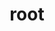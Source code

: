---
title: "root"
layout: cache
categories: [package, develop]
meta: {"compilers": ["gcc@11.4.0"], "num_specs": 49, "num_specs_by_stack": {"hep": 49, "root": 49}, "oss": ["ubuntu22.04"], "platforms": ["linux"], "stacks": ["hep", "root"], "targets": ["x86_64_v3"], "versions": ["6.34.06"]}
spec_details: [{"compiler": "gcc@11.4.0", "hash": "27noxrhu5xl622orsp5fma7te7wjduy7", "os": "ubuntu22.04", "platform": "linux", "size": "-", "stacks": ["hep", "root"], "target": "x86_64_v3", "variants": ["~aqua", "+arrow", "build_system=cmake", "build_type=Release", "~cuda", "~cudnn", "cxxstd=20", "~daos", "+davix", "+dcache", "+emacs", "+examples", "+fftw", "+fits", "+fortran", "+gdml", "generator=make", "+geom", "~geombuilder", "+gminimal", "+graphviz", "+gsl", "+http", "~ipo", "+math", "+minuit", "+mlp", "+mysql", "+opengl", "patches:=22af347", "+postgres", "+pythia8", "+python", "+r", "+roofit", "+root7", "+rpath", "~shadow", "+spectrum", "+sqlite", "+ssl", "+tbb", "+threads", "+tmva", "+tmva-cpu", "+tmva-cudnn", "~tmva-gpu", "~tmva-pymva", "~tmva-sofie", "+tpython", "+unuran", "+vc", "+vdt", "+veccore", "+webgui", "+x", "+xml", "+xrootd"], "versions": ["6.34.06"]}, {"compiler": "gcc@11.4.0", "hash": "3cznmy7rnzup3feyum4vtykzyrpzkcpm", "os": "ubuntu22.04", "platform": "linux", "size": "-", "stacks": ["hep", "root"], "target": "x86_64_v3", "variants": ["~aqua", "+arrow", "build_system=cmake", "build_type=Release", "+cuda", "+cudnn", "cxxstd=20", "~daos", "+davix", "+dcache", "+emacs", "+examples", "+fftw", "+fits", "+fortran", "+gdml", "generator=make", "+geom", "~geombuilder", "+gminimal", "+graphviz", "+gsl", "+http", "~ipo", "+math", "+minuit", "+mlp", "+mysql", "+opengl", "patches:=22af347", "+postgres", "+pythia8", "+python", "+r", "+roofit", "+root7", "+rpath", "~shadow", "+spectrum", "+sqlite", "+ssl", "+tbb", "+threads", "+tmva", "+tmva-cpu", "+tmva-cudnn", "+tmva-gpu", "~tmva-pymva", "~tmva-sofie", "+tpython", "+unuran", "+vc", "+vdt", "+veccore", "+webgui", "+x", "+xml", "+xrootd"], "versions": ["6.34.06"]}, {"compiler": "gcc@11.4.0", "hash": "4akq6v5jdu4x4zyiqg2ymbmbwyro3cvu", "os": "ubuntu22.04", "platform": "linux", "size": "-", "stacks": ["hep", "root"], "target": "x86_64_v3", "variants": ["~aqua", "+arrow", "build_system=cmake", "build_type=Release", "+cuda", "+cudnn", "cxxstd=20", "~daos", "+davix", "+dcache", "+emacs", "+examples", "+fftw", "+fits", "+fortran", "+gdml", "generator=make", "+geom", "~geombuilder", "+gminimal", "+graphviz", "+gsl", "+http", "~ipo", "+math", "+minuit", "+mlp", "+mysql", "+opengl", "patches:=22af347", "+postgres", "+pythia8", "+python", "+r", "+roofit", "+root7", "+rpath", "~shadow", "+spectrum", "+sqlite", "+ssl", "+tbb", "+threads", "+tmva", "+tmva-cpu", "+tmva-cudnn", "+tmva-gpu", "~tmva-pymva", "~tmva-sofie", "+tpython", "+unuran", "+vc", "+vdt", "+veccore", "+webgui", "+x", "+xml", "+xrootd"], "versions": ["6.34.06"]}, {"compiler": "gcc@11.4.0", "hash": "4bsyzbshxh7lsegctlitsgfo45dqsx4p", "os": "ubuntu22.04", "platform": "linux", "size": "-", "stacks": ["hep", "root"], "target": "x86_64_v3", "variants": ["~aqua", "+arrow", "build_system=cmake", "build_type=Release", "+cuda", "+cudnn", "cxxstd=20", "~daos", "+davix", "+dcache", "+emacs", "+examples", "+fftw", "+fits", "+fortran", "+gdml", "generator=make", "+geom", "~geombuilder", "+gminimal", "+graphviz", "+gsl", "+http", "~ipo", "+math", "+minuit", "+mlp", "+mysql", "+opengl", "patches:=22af347", "+postgres", "+pythia8", "+python", "+r", "+roofit", "+root7", "+rpath", "~shadow", "+spectrum", "+sqlite", "+ssl", "+tbb", "+threads", "+tmva", "+tmva-cpu", "+tmva-cudnn", "+tmva-gpu", "~tmva-pymva", "~tmva-sofie", "+tpython", "+unuran", "+vc", "+vdt", "+veccore", "+webgui", "+x", "+xml", "+xrootd"], "versions": ["6.34.06"]}, {"compiler": "gcc@11.4.0", "hash": "4kyboldp2tz4st2hccwd6vdwjbalumzc", "os": "ubuntu22.04", "platform": "linux", "size": "-", "stacks": ["hep", "root"], "target": "x86_64_v3", "variants": ["~aqua", "+arrow", "build_system=cmake", "build_type=Release", "~cuda", "~cudnn", "cxxstd=20", "~daos", "+davix", "+dcache", "+emacs", "+examples", "+fftw", "+fits", "+fortran", "+gdml", "generator=make", "+geom", "~geombuilder", "+gminimal", "+graphviz", "+gsl", "+http", "~ipo", "+math", "+minuit", "+mlp", "+mysql", "+opengl", "patches:=22af347", "+postgres", "+pythia8", "+python", "+r", "+roofit", "+root7", "+rpath", "~shadow", "+spectrum", "+sqlite", "+ssl", "+tbb", "+threads", "+tmva", "+tmva-cpu", "+tmva-cudnn", "~tmva-gpu", "~tmva-pymva", "~tmva-sofie", "+tpython", "+unuran", "+vc", "+vdt", "+veccore", "+webgui", "+x", "+xml", "+xrootd"], "versions": ["6.34.06"]}, {"compiler": "gcc@11.4.0", "hash": "4qyazokp3t2dzrrdkn7wgwjwzrhf3dur", "os": "ubuntu22.04", "platform": "linux", "size": "-", "stacks": ["hep", "root"], "target": "x86_64_v3", "variants": ["~aqua", "+arrow", "build_system=cmake", "build_type=Release", "~cuda", "~cudnn", "cxxstd=20", "~daos", "+davix", "+dcache", "+emacs", "+examples", "+fftw", "+fits", "+fortran", "+gdml", "generator=make", "+geom", "~geombuilder", "+gminimal", "+graphviz", "+gsl", "+http", "~ipo", "+math", "+minuit", "+mlp", "+mysql", "+opengl", "patches:=22af347", "+postgres", "+pythia8", "+python", "+r", "+roofit", "+root7", "+rpath", "~shadow", "+spectrum", "+sqlite", "+ssl", "+tbb", "+threads", "+tmva", "+tmva-cpu", "+tmva-cudnn", "~tmva-gpu", "~tmva-pymva", "~tmva-sofie", "+tpython", "+unuran", "+vc", "+vdt", "+veccore", "+webgui", "+x", "+xml", "+xrootd"], "versions": ["6.34.06"]}, {"compiler": "gcc@11.4.0", "hash": "4wcftuzc7us3cwhlzxr4zt5i7wi6pq2t", "os": "ubuntu22.04", "platform": "linux", "size": "-", "stacks": ["hep", "root"], "target": "x86_64_v3", "variants": ["~aqua", "+arrow", "build_system=cmake", "build_type=Release", "+cuda", "+cudnn", "cxxstd=20", "~daos", "+davix", "+dcache", "+emacs", "+examples", "+fftw", "+fits", "+fortran", "+gdml", "generator=make", "+geom", "~geombuilder", "+gminimal", "+graphviz", "+gsl", "+http", "~ipo", "+math", "+minuit", "+mlp", "+mysql", "+opengl", "patches:=22af347", "+postgres", "+pythia8", "+python", "+r", "+roofit", "+root7", "+rpath", "~shadow", "+spectrum", "+sqlite", "+ssl", "+tbb", "+threads", "+tmva", "+tmva-cpu", "+tmva-cudnn", "+tmva-gpu", "~tmva-pymva", "~tmva-sofie", "+tpython", "+unuran", "+vc", "+vdt", "+veccore", "+webgui", "+x", "+xml", "+xrootd"], "versions": ["6.34.06"]}, {"compiler": "gcc@11.4.0", "hash": "4wsbasageopyytsd7qikt3s3kralv3qo", "os": "ubuntu22.04", "platform": "linux", "size": "-", "stacks": ["hep", "root"], "target": "x86_64_v3", "variants": ["~aqua", "+arrow", "build_system=cmake", "build_type=Release", "+cuda", "+cudnn", "cxxstd=20", "~daos", "+davix", "+dcache", "+emacs", "+examples", "+fftw", "+fits", "+fortran", "+gdml", "generator=make", "+geom", "~geombuilder", "+gminimal", "+graphviz", "+gsl", "+http", "~ipo", "+math", "+minuit", "+mlp", "+mysql", "+opengl", "patches:=22af347", "+postgres", "+pythia8", "+python", "+r", "+roofit", "+root7", "+rpath", "~shadow", "+spectrum", "+sqlite", "+ssl", "+tbb", "+threads", "+tmva", "+tmva-cpu", "+tmva-cudnn", "+tmva-gpu", "~tmva-pymva", "~tmva-sofie", "+tpython", "+unuran", "+vc", "+vdt", "+veccore", "+webgui", "+x", "+xml", "+xrootd"], "versions": ["6.34.06"]}, {"compiler": "gcc@11.4.0", "hash": "5pblixoh3nn4qpsvlrtg4v2a6vj4agkp", "os": "ubuntu22.04", "platform": "linux", "size": "-", "stacks": ["hep", "root"], "target": "x86_64_v3", "variants": ["~aqua", "+arrow", "build_system=cmake", "build_type=Release", "+cuda", "+cudnn", "cxxstd=20", "~daos", "+davix", "+dcache", "+emacs", "+examples", "+fftw", "+fits", "+fortran", "+gdml", "generator=make", "+geom", "~geombuilder", "+gminimal", "+graphviz", "+gsl", "+http", "~ipo", "+math", "+minuit", "+mlp", "+mysql", "+opengl", "patches:=22af347", "+postgres", "+pythia8", "+python", "+r", "+roofit", "+root7", "+rpath", "~shadow", "+spectrum", "+sqlite", "+ssl", "+tbb", "+threads", "+tmva", "+tmva-cpu", "+tmva-cudnn", "+tmva-gpu", "~tmva-pymva", "~tmva-sofie", "+tpython", "+unuran", "+vc", "+vdt", "+veccore", "+webgui", "+x", "+xml", "+xrootd"], "versions": ["6.34.06"]}, {"compiler": "gcc@11.4.0", "hash": "6mwaypwjrywqbknc4oe3yk4uhvxwk5wb", "os": "ubuntu22.04", "platform": "linux", "size": "-", "stacks": ["hep", "root"], "target": "x86_64_v3", "variants": ["~aqua", "+arrow", "build_system=cmake", "build_type=Release", "~cuda", "~cudnn", "cxxstd=20", "~daos", "+davix", "+dcache", "+emacs", "+examples", "+fftw", "+fits", "+fortran", "+gdml", "generator=make", "+geom", "~geombuilder", "+gminimal", "+graphviz", "+gsl", "+http", "~ipo", "+math", "+minuit", "+mlp", "+mysql", "+opengl", "patches:=22af347", "+postgres", "+pythia8", "+python", "+r", "+roofit", "+root7", "+rpath", "~shadow", "+spectrum", "+sqlite", "+ssl", "+tbb", "+threads", "+tmva", "+tmva-cpu", "+tmva-cudnn", "~tmva-gpu", "~tmva-pymva", "~tmva-sofie", "+tpython", "+unuran", "+vc", "+vdt", "+veccore", "+webgui", "+x", "+xml", "+xrootd"], "versions": ["6.34.06"]}, {"compiler": "gcc@11.4.0", "hash": "7cgz2wvkmhuqgsarugyuhurz57cim24y", "os": "ubuntu22.04", "platform": "linux", "size": "-", "stacks": ["hep", "root"], "target": "x86_64_v3", "variants": ["~aqua", "+arrow", "build_system=cmake", "build_type=Release", "~cuda", "~cudnn", "cxxstd=20", "~daos", "+davix", "+dcache", "+emacs", "+examples", "+fftw", "+fits", "+fortran", "+gdml", "generator=make", "+geom", "~geombuilder", "+gminimal", "+graphviz", "+gsl", "+http", "~ipo", "+math", "+minuit", "+mlp", "+mysql", "+opengl", "patches:=22af347", "+postgres", "+pythia8", "+python", "+r", "+roofit", "+root7", "+rpath", "~shadow", "+spectrum", "+sqlite", "+ssl", "+tbb", "+threads", "+tmva", "+tmva-cpu", "+tmva-cudnn", "~tmva-gpu", "~tmva-pymva", "~tmva-sofie", "+tpython", "+unuran", "+vc", "+vdt", "+veccore", "+webgui", "+x", "+xml", "+xrootd"], "versions": ["6.34.06"]}, {"compiler": "gcc@11.4.0", "hash": "7eodzidbfwmr4hn2ut6hccuvjvskvjcr", "os": "ubuntu22.04", "platform": "linux", "size": "-", "stacks": ["hep", "root"], "target": "x86_64_v3", "variants": ["~aqua", "+arrow", "build_system=cmake", "build_type=Release", "+cuda", "+cudnn", "cxxstd=20", "~daos", "+davix", "+dcache", "+emacs", "+examples", "+fftw", "+fits", "+fortran", "+gdml", "generator=make", "+geom", "~geombuilder", "+gminimal", "+graphviz", "+gsl", "+http", "~ipo", "+math", "+minuit", "+mlp", "+mysql", "+opengl", "patches:=22af347", "+postgres", "+pythia8", "+python", "+r", "+roofit", "+root7", "+rpath", "~shadow", "+spectrum", "+sqlite", "+ssl", "+tbb", "+threads", "+tmva", "+tmva-cpu", "+tmva-cudnn", "+tmva-gpu", "~tmva-pymva", "~tmva-sofie", "+tpython", "+unuran", "+vc", "+vdt", "+veccore", "+webgui", "+x", "+xml", "+xrootd"], "versions": ["6.34.06"]}, {"compiler": "gcc@11.4.0", "hash": "7jxhncg3kl4klqify2hg3n2cretk3luo", "os": "ubuntu22.04", "platform": "linux", "size": "-", "stacks": ["hep", "root"], "target": "x86_64_v3", "variants": ["~aqua", "+arrow", "build_system=cmake", "build_type=Release", "+cuda", "+cudnn", "cxxstd=20", "~daos", "+davix", "+dcache", "+emacs", "+examples", "+fftw", "+fits", "+fortran", "+gdml", "generator=make", "+geom", "~geombuilder", "+gminimal", "+graphviz", "+gsl", "+http", "~ipo", "+math", "+minuit", "+mlp", "+mysql", "+opengl", "patches:=22af347", "+postgres", "+pythia8", "+python", "+r", "+roofit", "+root7", "+rpath", "~shadow", "+spectrum", "+sqlite", "+ssl", "+tbb", "+threads", "+tmva", "+tmva-cpu", "+tmva-cudnn", "+tmva-gpu", "~tmva-pymva", "~tmva-sofie", "+tpython", "+unuran", "+vc", "+vdt", "+veccore", "+webgui", "+x", "+xml", "+xrootd"], "versions": ["6.34.06"]}, {"compiler": "gcc@11.4.0", "hash": "7xlezn3l66civxrvzqod2sbxdsewf5db", "os": "ubuntu22.04", "platform": "linux", "size": "-", "stacks": ["hep", "root"], "target": "x86_64_v3", "variants": ["~aqua", "+arrow", "build_system=cmake", "build_type=Release", "+cuda", "+cudnn", "cxxstd=20", "~daos", "+davix", "+dcache", "+emacs", "+examples", "+fftw", "+fits", "+fortran", "+gdml", "generator=make", "+geom", "~geombuilder", "+gminimal", "+graphviz", "+gsl", "+http", "~ipo", "+math", "+minuit", "+mlp", "+mysql", "+opengl", "patches:=22af347", "+postgres", "+pythia8", "+python", "+r", "+roofit", "+root7", "+rpath", "~shadow", "+spectrum", "+sqlite", "+ssl", "+tbb", "+threads", "+tmva", "+tmva-cpu", "+tmva-cudnn", "+tmva-gpu", "~tmva-pymva", "~tmva-sofie", "+tpython", "+unuran", "+vc", "+vdt", "+veccore", "+webgui", "+x", "+xml", "+xrootd"], "versions": ["6.34.06"]}, {"compiler": "gcc@11.4.0", "hash": "bqhlp7w6yas6zmmr227smxdlsk7k4egw", "os": "ubuntu22.04", "platform": "linux", "size": "-", "stacks": ["hep", "root"], "target": "x86_64_v3", "variants": ["~aqua", "+arrow", "build_system=cmake", "build_type=Release", "~cuda", "~cudnn", "cxxstd=20", "~daos", "+davix", "+dcache", "+emacs", "+examples", "+fftw", "+fits", "+fortran", "+gdml", "generator=make", "+geom", "~geombuilder", "+gminimal", "+graphviz", "+gsl", "+http", "~ipo", "+math", "+minuit", "+mlp", "+mysql", "+opengl", "patches:=22af347", "+postgres", "+pythia8", "+python", "+r", "+roofit", "+root7", "+rpath", "~shadow", "+spectrum", "+sqlite", "+ssl", "+tbb", "+threads", "+tmva", "+tmva-cpu", "+tmva-cudnn", "~tmva-gpu", "~tmva-pymva", "~tmva-sofie", "+tpython", "+unuran", "+vc", "+vdt", "+veccore", "+webgui", "+x", "+xml", "+xrootd"], "versions": ["6.34.06"]}, {"compiler": "gcc@11.4.0", "hash": "brldxw2psahgurr64dmsqor4rwej2ysv", "os": "ubuntu22.04", "platform": "linux", "size": "-", "stacks": ["hep", "root"], "target": "x86_64_v3", "variants": ["~aqua", "+arrow", "build_system=cmake", "build_type=Release", "~cuda", "~cudnn", "cxxstd=20", "~daos", "+davix", "+dcache", "+emacs", "+examples", "+fftw", "+fits", "+fortran", "+gdml", "generator=make", "+geom", "~geombuilder", "+gminimal", "+graphviz", "+gsl", "+http", "~ipo", "+math", "+minuit", "+mlp", "+mysql", "+opengl", "patches:=22af347", "+postgres", "+pythia8", "+python", "+r", "+roofit", "+root7", "+rpath", "~shadow", "+spectrum", "+sqlite", "+ssl", "+tbb", "+threads", "+tmva", "+tmva-cpu", "+tmva-cudnn", "~tmva-gpu", "~tmva-pymva", "~tmva-sofie", "+tpython", "+unuran", "+vc", "+vdt", "+veccore", "+webgui", "+x", "+xml", "+xrootd"], "versions": ["6.34.06"]}, {"compiler": "gcc@11.4.0", "hash": "c7v74d33ygnd4eydjp7udiocdw7uf52t", "os": "ubuntu22.04", "platform": "linux", "size": "-", "stacks": ["hep", "root"], "target": "x86_64_v3", "variants": ["~aqua", "+arrow", "build_system=cmake", "build_type=Release", "~cuda", "~cudnn", "cxxstd=20", "~daos", "+davix", "+dcache", "+emacs", "+examples", "+fftw", "+fits", "+fortran", "+gdml", "generator=make", "+geom", "~geombuilder", "+gminimal", "+graphviz", "+gsl", "+http", "~ipo", "+math", "+minuit", "+mlp", "+mysql", "+opengl", "patches:=22af347", "+postgres", "+pythia8", "+python", "+r", "+roofit", "+root7", "+rpath", "~shadow", "+spectrum", "+sqlite", "+ssl", "+tbb", "+threads", "+tmva", "+tmva-cpu", "+tmva-cudnn", "~tmva-gpu", "~tmva-pymva", "~tmva-sofie", "+tpython", "+unuran", "+vc", "+vdt", "+veccore", "+webgui", "+x", "+xml", "+xrootd"], "versions": ["6.34.06"]}, {"compiler": "gcc@11.4.0", "hash": "cf42jsg3lth2owbnu46wa2zooaqdj3ak", "os": "ubuntu22.04", "platform": "linux", "size": "-", "stacks": ["hep", "root"], "target": "x86_64_v3", "variants": ["~aqua", "+arrow", "build_system=cmake", "build_type=Release", "+cuda", "+cudnn", "cxxstd=20", "~daos", "+davix", "+dcache", "+emacs", "+examples", "+fftw", "+fits", "+fortran", "+gdml", "generator=make", "+geom", "~geombuilder", "+gminimal", "+graphviz", "+gsl", "+http", "~ipo", "+math", "+minuit", "+mlp", "+mysql", "+opengl", "patches:=22af347", "+postgres", "+pythia8", "+python", "+r", "+roofit", "+root7", "+rpath", "~shadow", "+spectrum", "+sqlite", "+ssl", "+tbb", "+threads", "+tmva", "+tmva-cpu", "+tmva-cudnn", "+tmva-gpu", "~tmva-pymva", "~tmva-sofie", "+tpython", "+unuran", "+vc", "+vdt", "+veccore", "+webgui", "+x", "+xml", "+xrootd"], "versions": ["6.34.06"]}, {"compiler": "gcc@11.4.0", "hash": "eiwvvcuezloacgsiaj2ss35o45lzs42q", "os": "ubuntu22.04", "platform": "linux", "size": "-", "stacks": ["hep", "root"], "target": "x86_64_v3", "variants": ["~aqua", "+arrow", "build_system=cmake", "build_type=Release", "~cuda", "~cudnn", "cxxstd=20", "~daos", "+davix", "+dcache", "+emacs", "+examples", "+fftw", "+fits", "+fortran", "+gdml", "generator=make", "+geom", "~geombuilder", "+gminimal", "+graphviz", "+gsl", "+http", "~ipo", "+math", "+minuit", "+mlp", "+mysql", "+opengl", "patches:=22af347", "+postgres", "+pythia8", "+python", "+r", "+roofit", "+root7", "+rpath", "~shadow", "+spectrum", "+sqlite", "+ssl", "+tbb", "+threads", "+tmva", "+tmva-cpu", "+tmva-cudnn", "~tmva-gpu", "~tmva-pymva", "~tmva-sofie", "+tpython", "+unuran", "+vc", "+vdt", "+veccore", "+webgui", "+x", "+xml", "+xrootd"], "versions": ["6.34.06"]}, {"compiler": "gcc@11.4.0", "hash": "esuc4uns42y5p37pgfhv2d4bqkxdvtmq", "os": "ubuntu22.04", "platform": "linux", "size": "-", "stacks": ["hep", "root"], "target": "x86_64_v3", "variants": ["~aqua", "+arrow", "build_system=cmake", "build_type=Release", "+cuda", "+cudnn", "cxxstd=20", "~daos", "+davix", "+dcache", "+emacs", "+examples", "+fftw", "+fits", "+fortran", "+gdml", "generator=make", "+geom", "~geombuilder", "+gminimal", "+graphviz", "+gsl", "+http", "~ipo", "+math", "+minuit", "+mlp", "+mysql", "+opengl", "patches:=22af347", "+postgres", "+pythia8", "+python", "+r", "+roofit", "+root7", "+rpath", "~shadow", "+spectrum", "+sqlite", "+ssl", "+tbb", "+threads", "+tmva", "+tmva-cpu", "+tmva-cudnn", "+tmva-gpu", "~tmva-pymva", "~tmva-sofie", "+tpython", "+unuran", "+vc", "+vdt", "+veccore", "+webgui", "+x", "+xml", "+xrootd"], "versions": ["6.34.06"]}, {"compiler": "gcc@11.4.0", "hash": "hgfsea4knnsarkktgxinqvyktwmxcmxe", "os": "ubuntu22.04", "platform": "linux", "size": "-", "stacks": ["hep", "root"], "target": "x86_64_v3", "variants": ["~aqua", "+arrow", "build_system=cmake", "build_type=Release", "+cuda", "+cudnn", "cxxstd=20", "~daos", "+davix", "+dcache", "+emacs", "+examples", "+fftw", "+fits", "+fortran", "+gdml", "generator=make", "+geom", "~geombuilder", "+gminimal", "+graphviz", "+gsl", "+http", "~ipo", "+math", "+minuit", "+mlp", "+mysql", "+opengl", "patches:=22af347", "+postgres", "+pythia8", "+python", "+r", "+roofit", "+root7", "+rpath", "~shadow", "+spectrum", "+sqlite", "+ssl", "+tbb", "+threads", "+tmva", "+tmva-cpu", "+tmva-cudnn", "+tmva-gpu", "~tmva-pymva", "~tmva-sofie", "+tpython", "+unuran", "+vc", "+vdt", "+veccore", "+webgui", "+x", "+xml", "+xrootd"], "versions": ["6.34.06"]}, {"compiler": "gcc@11.4.0", "hash": "ifs4cqo7vnrfgwufj7xzns6utjhmb65b", "os": "ubuntu22.04", "platform": "linux", "size": "-", "stacks": ["hep", "root"], "target": "x86_64_v3", "variants": ["~aqua", "+arrow", "build_system=cmake", "build_type=Release", "~cuda", "~cudnn", "cxxstd=20", "~daos", "+davix", "+dcache", "+emacs", "+examples", "+fftw", "+fits", "+fortran", "+gdml", "generator=make", "+geom", "~geombuilder", "+gminimal", "+graphviz", "+gsl", "+http", "~ipo", "+math", "+minuit", "+mlp", "+mysql", "+opengl", "patches:=22af347", "+postgres", "+pythia8", "+python", "+r", "+roofit", "+root7", "+rpath", "~shadow", "+spectrum", "+sqlite", "+ssl", "+tbb", "+threads", "+tmva", "+tmva-cpu", "+tmva-cudnn", "~tmva-gpu", "~tmva-pymva", "~tmva-sofie", "+tpython", "+unuran", "+vc", "+vdt", "+veccore", "+webgui", "+x", "+xml", "+xrootd"], "versions": ["6.34.06"]}, {"compiler": "gcc@11.4.0", "hash": "ijaq2m6nmherca57kmqvh6a26ku45olb", "os": "ubuntu22.04", "platform": "linux", "size": "-", "stacks": ["hep", "root"], "target": "x86_64_v3", "variants": ["~aqua", "+arrow", "build_system=cmake", "build_type=Release", "~cuda", "~cudnn", "cxxstd=20", "~daos", "+davix", "+dcache", "+emacs", "+examples", "+fftw", "+fits", "+fortran", "+gdml", "generator=make", "+geom", "~geombuilder", "+gminimal", "+graphviz", "+gsl", "+http", "~ipo", "+math", "+minuit", "+mlp", "+mysql", "+opengl", "patches:=22af347", "+postgres", "+pythia8", "+python", "+r", "+roofit", "+root7", "+rpath", "~shadow", "+spectrum", "+sqlite", "+ssl", "+tbb", "+threads", "+tmva", "+tmva-cpu", "+tmva-cudnn", "~tmva-gpu", "~tmva-pymva", "~tmva-sofie", "+tpython", "+unuran", "+vc", "+vdt", "+veccore", "+webgui", "+x", "+xml", "+xrootd"], "versions": ["6.34.06"]}, {"compiler": "gcc@11.4.0", "hash": "ilzkva4tgvzxl6c6yur2jxcptyixt7sh", "os": "ubuntu22.04", "platform": "linux", "size": "-", "stacks": ["hep", "root"], "target": "x86_64_v3", "variants": ["~aqua", "+arrow", "build_system=cmake", "build_type=Release", "+cuda", "+cudnn", "cxxstd=20", "~daos", "+davix", "+dcache", "+emacs", "+examples", "+fftw", "+fits", "+fortran", "+gdml", "generator=make", "+geom", "~geombuilder", "+gminimal", "+graphviz", "+gsl", "+http", "~ipo", "+math", "+minuit", "+mlp", "+mysql", "+opengl", "patches:=22af347", "+postgres", "+pythia8", "+python", "+r", "+roofit", "+root7", "+rpath", "~shadow", "+spectrum", "+sqlite", "+ssl", "+tbb", "+threads", "+tmva", "+tmva-cpu", "+tmva-cudnn", "+tmva-gpu", "~tmva-pymva", "~tmva-sofie", "+tpython", "+unuran", "+vc", "+vdt", "+veccore", "+webgui", "+x", "+xml", "+xrootd"], "versions": ["6.34.06"]}, {"compiler": "gcc@11.4.0", "hash": "iwrux2zugzssvfzt2lrgospm65zudegp", "os": "ubuntu22.04", "platform": "linux", "size": "-", "stacks": ["hep", "root"], "target": "x86_64_v3", "variants": ["~aqua", "+arrow", "build_system=cmake", "build_type=Release", "+cuda", "+cudnn", "cxxstd=20", "~daos", "+davix", "+dcache", "+emacs", "+examples", "+fftw", "+fits", "+fortran", "+gdml", "generator=make", "+geom", "~geombuilder", "+gminimal", "+graphviz", "+gsl", "+http", "~ipo", "+math", "+minuit", "+mlp", "+mysql", "+opengl", "patches:=22af347", "+postgres", "+pythia8", "+python", "+r", "+roofit", "+root7", "+rpath", "~shadow", "+spectrum", "+sqlite", "+ssl", "+tbb", "+threads", "+tmva", "+tmva-cpu", "+tmva-cudnn", "+tmva-gpu", "~tmva-pymva", "~tmva-sofie", "+tpython", "+unuran", "+vc", "+vdt", "+veccore", "+webgui", "+x", "+xml", "+xrootd"], "versions": ["6.34.06"]}, {"compiler": "gcc@11.4.0", "hash": "jqhhp4mn4vr3qal4g2bi5eoae64zqybk", "os": "ubuntu22.04", "platform": "linux", "size": "-", "stacks": ["hep", "root"], "target": "x86_64_v3", "variants": ["~aqua", "+arrow", "build_system=cmake", "build_type=Release", "+cuda", "+cudnn", "cxxstd=20", "~daos", "+davix", "+dcache", "+emacs", "+examples", "+fftw", "+fits", "+fortran", "+gdml", "generator=make", "+geom", "~geombuilder", "+gminimal", "+graphviz", "+gsl", "+http", "~ipo", "+math", "+minuit", "+mlp", "+mysql", "+opengl", "patches:=22af347", "+postgres", "+pythia8", "+python", "+r", "+roofit", "+root7", "+rpath", "~shadow", "+spectrum", "+sqlite", "+ssl", "+tbb", "+threads", "+tmva", "+tmva-cpu", "+tmva-cudnn", "+tmva-gpu", "~tmva-pymva", "~tmva-sofie", "+tpython", "+unuran", "+vc", "+vdt", "+veccore", "+webgui", "+x", "+xml", "+xrootd"], "versions": ["6.34.06"]}, {"compiler": "gcc@11.4.0", "hash": "k43s5lbgcvt7ayrgj3qspmohn2fyyneh", "os": "ubuntu22.04", "platform": "linux", "size": "-", "stacks": ["hep", "root"], "target": "x86_64_v3", "variants": ["~aqua", "+arrow", "build_system=cmake", "build_type=Release", "+cuda", "+cudnn", "cxxstd=20", "~daos", "+davix", "+dcache", "+emacs", "+examples", "+fftw", "+fits", "+fortran", "+gdml", "generator=make", "+geom", "~geombuilder", "+gminimal", "+graphviz", "+gsl", "+http", "~ipo", "+math", "+minuit", "+mlp", "+mysql", "+opengl", "patches:=22af347", "+postgres", "+pythia8", "+python", "+r", "+roofit", "+root7", "+rpath", "~shadow", "+spectrum", "+sqlite", "+ssl", "+tbb", "+threads", "+tmva", "+tmva-cpu", "+tmva-cudnn", "+tmva-gpu", "~tmva-pymva", "~tmva-sofie", "+tpython", "+unuran", "+vc", "+vdt", "+veccore", "+webgui", "+x", "+xml", "+xrootd"], "versions": ["6.34.06"]}, {"compiler": "gcc@11.4.0", "hash": "k5u3kb46xy7nefyjbkki6k25s6u2opkq", "os": "ubuntu22.04", "platform": "linux", "size": "-", "stacks": ["hep", "root"], "target": "x86_64_v3", "variants": ["~aqua", "+arrow", "build_system=cmake", "build_type=Release", "~cuda", "~cudnn", "cxxstd=20", "~daos", "+davix", "+dcache", "+emacs", "+examples", "+fftw", "+fits", "+fortran", "+gdml", "generator=make", "+geom", "~geombuilder", "+gminimal", "+graphviz", "+gsl", "+http", "~ipo", "+math", "+minuit", "+mlp", "+mysql", "+opengl", "patches:=22af347", "+postgres", "+pythia8", "+python", "+r", "+roofit", "+root7", "+rpath", "~shadow", "+spectrum", "+sqlite", "+ssl", "+tbb", "+threads", "+tmva", "+tmva-cpu", "+tmva-cudnn", "~tmva-gpu", "~tmva-pymva", "~tmva-sofie", "+tpython", "+unuran", "+vc", "+vdt", "+veccore", "+webgui", "+x", "+xml", "+xrootd"], "versions": ["6.34.06"]}, {"compiler": "gcc@11.4.0", "hash": "kytt7w5qmxu4535jmtp7o5bqc7s7n5p6", "os": "ubuntu22.04", "platform": "linux", "size": "-", "stacks": ["hep", "root"], "target": "x86_64_v3", "variants": ["~aqua", "+arrow", "build_system=cmake", "build_type=Release", "+cuda", "+cudnn", "cxxstd=20", "~daos", "+davix", "+dcache", "+emacs", "+examples", "+fftw", "+fits", "+fortran", "+gdml", "generator=make", "+geom", "~geombuilder", "+gminimal", "+graphviz", "+gsl", "+http", "~ipo", "+math", "+minuit", "+mlp", "+mysql", "+opengl", "patches:=22af347", "+postgres", "+pythia8", "+python", "+r", "+roofit", "+root7", "+rpath", "~shadow", "+spectrum", "+sqlite", "+ssl", "+tbb", "+threads", "+tmva", "+tmva-cpu", "+tmva-cudnn", "+tmva-gpu", "~tmva-pymva", "~tmva-sofie", "+tpython", "+unuran", "+vc", "+vdt", "+veccore", "+webgui", "+x", "+xml", "+xrootd"], "versions": ["6.34.06"]}, {"compiler": "gcc@11.4.0", "hash": "lah5q5ha4hdvcbjf2unvnckivlewlqqm", "os": "ubuntu22.04", "platform": "linux", "size": "-", "stacks": ["hep", "root"], "target": "x86_64_v3", "variants": ["~aqua", "+arrow", "build_system=cmake", "build_type=Release", "~cuda", "~cudnn", "cxxstd=20", "~daos", "+davix", "+dcache", "+emacs", "+examples", "+fftw", "+fits", "+fortran", "+gdml", "generator=make", "+geom", "~geombuilder", "+gminimal", "+graphviz", "+gsl", "+http", "~ipo", "+math", "+minuit", "+mlp", "+mysql", "+opengl", "patches:=22af347", "+postgres", "+pythia8", "+python", "+r", "+roofit", "+root7", "+rpath", "~shadow", "+spectrum", "+sqlite", "+ssl", "+tbb", "+threads", "+tmva", "+tmva-cpu", "+tmva-cudnn", "~tmva-gpu", "~tmva-pymva", "~tmva-sofie", "+tpython", "+unuran", "+vc", "+vdt", "+veccore", "+webgui", "+x", "+xml", "+xrootd"], "versions": ["6.34.06"]}, {"compiler": "gcc@11.4.0", "hash": "lmhxnjr7bllw6tl2j4qdassvcmqcfzqb", "os": "ubuntu22.04", "platform": "linux", "size": "-", "stacks": ["hep", "root"], "target": "x86_64_v3", "variants": ["~aqua", "+arrow", "build_system=cmake", "build_type=Release", "~cuda", "~cudnn", "cxxstd=20", "~daos", "+davix", "+dcache", "+emacs", "+examples", "+fftw", "+fits", "+fortran", "+gdml", "generator=make", "+geom", "~geombuilder", "+gminimal", "+graphviz", "+gsl", "+http", "~ipo", "+math", "+minuit", "+mlp", "+mysql", "+opengl", "patches:=22af347", "+postgres", "+pythia8", "+python", "+r", "+roofit", "+root7", "+rpath", "~shadow", "+spectrum", "+sqlite", "+ssl", "+tbb", "+threads", "+tmva", "+tmva-cpu", "+tmva-cudnn", "~tmva-gpu", "~tmva-pymva", "~tmva-sofie", "+tpython", "+unuran", "+vc", "+vdt", "+veccore", "+webgui", "+x", "+xml", "+xrootd"], "versions": ["6.34.06"]}, {"compiler": "gcc@11.4.0", "hash": "lpxxqb6ng2plwwx4ggupc62gsnvvoewm", "os": "ubuntu22.04", "platform": "linux", "size": "-", "stacks": ["hep", "root"], "target": "x86_64_v3", "variants": ["~aqua", "+arrow", "build_system=cmake", "build_type=Release", "~cuda", "~cudnn", "cxxstd=20", "~daos", "+davix", "+dcache", "+emacs", "+examples", "+fftw", "+fits", "+fortran", "+gdml", "generator=make", "+geom", "~geombuilder", "+gminimal", "+graphviz", "+gsl", "+http", "~ipo", "+math", "+minuit", "+mlp", "+mysql", "+opengl", "patches:=22af347", "+postgres", "+pythia8", "+python", "+r", "+roofit", "+root7", "+rpath", "~shadow", "+spectrum", "+sqlite", "+ssl", "+tbb", "+threads", "+tmva", "+tmva-cpu", "+tmva-cudnn", "~tmva-gpu", "~tmva-pymva", "~tmva-sofie", "+tpython", "+unuran", "+vc", "+vdt", "+veccore", "+webgui", "+x", "+xml", "+xrootd"], "versions": ["6.34.06"]}, {"compiler": "gcc@11.4.0", "hash": "mssiz7gdjyiouh5safrmatmsor7f6vya", "os": "ubuntu22.04", "platform": "linux", "size": "-", "stacks": ["hep", "root"], "target": "x86_64_v3", "variants": ["~aqua", "+arrow", "build_system=cmake", "build_type=Release", "+cuda", "+cudnn", "cxxstd=20", "~daos", "+davix", "+dcache", "+emacs", "+examples", "+fftw", "+fits", "+fortran", "+gdml", "generator=make", "+geom", "~geombuilder", "+gminimal", "+graphviz", "+gsl", "+http", "~ipo", "+math", "+minuit", "+mlp", "+mysql", "+opengl", "patches:=22af347", "+postgres", "+pythia8", "+python", "+r", "+roofit", "+root7", "+rpath", "~shadow", "+spectrum", "+sqlite", "+ssl", "+tbb", "+threads", "+tmva", "+tmva-cpu", "+tmva-cudnn", "+tmva-gpu", "~tmva-pymva", "~tmva-sofie", "+tpython", "+unuran", "+vc", "+vdt", "+veccore", "+webgui", "+x", "+xml", "+xrootd"], "versions": ["6.34.06"]}, {"compiler": "gcc@11.4.0", "hash": "n3x5h5bezxrd324nnbjdlz6z5sf7mcir", "os": "ubuntu22.04", "platform": "linux", "size": "-", "stacks": ["hep", "root"], "target": "x86_64_v3", "variants": ["~aqua", "+arrow", "build_system=cmake", "build_type=Release", "+cuda", "+cudnn", "cxxstd=20", "~daos", "+davix", "+dcache", "+emacs", "+examples", "+fftw", "+fits", "+fortran", "+gdml", "generator=make", "+geom", "~geombuilder", "+gminimal", "+graphviz", "+gsl", "+http", "~ipo", "+math", "+minuit", "+mlp", "+mysql", "+opengl", "patches:=22af347", "+postgres", "+pythia8", "+python", "+r", "+roofit", "+root7", "+rpath", "~shadow", "+spectrum", "+sqlite", "+ssl", "+tbb", "+threads", "+tmva", "+tmva-cpu", "+tmva-cudnn", "+tmva-gpu", "~tmva-pymva", "~tmva-sofie", "+tpython", "+unuran", "+vc", "+vdt", "+veccore", "+webgui", "+x", "+xml", "+xrootd"], "versions": ["6.34.06"]}, {"compiler": "gcc@11.4.0", "hash": "oiqsulzkrfhbxn457eu7yivruqbk2s7q", "os": "ubuntu22.04", "platform": "linux", "size": "-", "stacks": ["hep", "root"], "target": "x86_64_v3", "variants": ["~aqua", "+arrow", "build_system=cmake", "build_type=Release", "~cuda", "~cudnn", "cxxstd=20", "~daos", "+davix", "+dcache", "+emacs", "+examples", "+fftw", "+fits", "+fortran", "+gdml", "generator=make", "+geom", "~geombuilder", "+gminimal", "+graphviz", "+gsl", "+http", "~ipo", "+math", "+minuit", "+mlp", "+mysql", "+opengl", "patches:=22af347", "+postgres", "+pythia8", "+python", "+r", "+roofit", "+root7", "+rpath", "~shadow", "+spectrum", "+sqlite", "+ssl", "+tbb", "+threads", "+tmva", "+tmva-cpu", "+tmva-cudnn", "~tmva-gpu", "~tmva-pymva", "~tmva-sofie", "+tpython", "+unuran", "+vc", "+vdt", "+veccore", "+webgui", "+x", "+xml", "+xrootd"], "versions": ["6.34.06"]}, {"compiler": "gcc@11.4.0", "hash": "oxl5l3u455yp72smkaesnqzavrvvluod", "os": "ubuntu22.04", "platform": "linux", "size": "-", "stacks": ["hep", "root"], "target": "x86_64_v3", "variants": ["~aqua", "+arrow", "build_system=cmake", "build_type=Release", "+cuda", "+cudnn", "cxxstd=20", "~daos", "+davix", "+dcache", "+emacs", "+examples", "+fftw", "+fits", "+fortran", "+gdml", "generator=make", "+geom", "~geombuilder", "+gminimal", "+graphviz", "+gsl", "+http", "~ipo", "+math", "+minuit", "+mlp", "+mysql", "+opengl", "patches:=22af347", "+postgres", "+pythia8", "+python", "+r", "+roofit", "+root7", "+rpath", "~shadow", "+spectrum", "+sqlite", "+ssl", "+tbb", "+threads", "+tmva", "+tmva-cpu", "+tmva-cudnn", "+tmva-gpu", "~tmva-pymva", "~tmva-sofie", "+tpython", "+unuran", "+vc", "+vdt", "+veccore", "+webgui", "+x", "+xml", "+xrootd"], "versions": ["6.34.06"]}, {"compiler": "gcc@11.4.0", "hash": "p4qfl67b7q5cehgq54jhd7brpvp4ne4q", "os": "ubuntu22.04", "platform": "linux", "size": "-", "stacks": ["hep", "root"], "target": "x86_64_v3", "variants": ["~aqua", "+arrow", "build_system=cmake", "build_type=Release", "~cuda", "~cudnn", "cxxstd=20", "~daos", "+davix", "+dcache", "+emacs", "+examples", "+fftw", "+fits", "+fortran", "+gdml", "generator=make", "+geom", "~geombuilder", "+gminimal", "+graphviz", "+gsl", "+http", "~ipo", "+math", "+minuit", "+mlp", "+mysql", "+opengl", "patches:=22af347", "+postgres", "+pythia8", "+python", "+r", "+roofit", "+root7", "+rpath", "~shadow", "+spectrum", "+sqlite", "+ssl", "+tbb", "+threads", "+tmva", "+tmva-cpu", "+tmva-cudnn", "~tmva-gpu", "~tmva-pymva", "~tmva-sofie", "+tpython", "+unuran", "+vc", "+vdt", "+veccore", "+webgui", "+x", "+xml", "+xrootd"], "versions": ["6.34.06"]}, {"compiler": "gcc@11.4.0", "hash": "pwdbvri3r6mivphxtvwq5h5a7opc4pu3", "os": "ubuntu22.04", "platform": "linux", "size": "-", "stacks": ["hep", "root"], "target": "x86_64_v3", "variants": ["~aqua", "+arrow", "build_system=cmake", "build_type=Release", "~cuda", "~cudnn", "cxxstd=20", "~daos", "+davix", "+dcache", "+emacs", "+examples", "+fftw", "+fits", "+fortran", "+gdml", "generator=make", "+geom", "~geombuilder", "+gminimal", "+graphviz", "+gsl", "+http", "~ipo", "+math", "+minuit", "+mlp", "+mysql", "+opengl", "patches:=22af347", "+postgres", "+pythia8", "+python", "+r", "+roofit", "+root7", "+rpath", "~shadow", "+spectrum", "+sqlite", "+ssl", "+tbb", "+threads", "+tmva", "+tmva-cpu", "+tmva-cudnn", "~tmva-gpu", "~tmva-pymva", "~tmva-sofie", "+tpython", "+unuran", "+vc", "+vdt", "+veccore", "+webgui", "+x", "+xml", "+xrootd"], "versions": ["6.34.06"]}, {"compiler": "gcc@11.4.0", "hash": "rdouachchfcjolrmvxytcnpgjivf3gv4", "os": "ubuntu22.04", "platform": "linux", "size": "-", "stacks": ["hep", "root"], "target": "x86_64_v3", "variants": ["~aqua", "+arrow", "build_system=cmake", "build_type=Release", "+cuda", "+cudnn", "cxxstd=20", "~daos", "+davix", "+dcache", "+emacs", "+examples", "+fftw", "+fits", "+fortran", "+gdml", "generator=make", "+geom", "~geombuilder", "+gminimal", "+graphviz", "+gsl", "+http", "~ipo", "+math", "+minuit", "+mlp", "+mysql", "+opengl", "patches:=22af347", "+postgres", "+pythia8", "+python", "+r", "+roofit", "+root7", "+rpath", "~shadow", "+spectrum", "+sqlite", "+ssl", "+tbb", "+threads", "+tmva", "+tmva-cpu", "+tmva-cudnn", "+tmva-gpu", "~tmva-pymva", "~tmva-sofie", "+tpython", "+unuran", "+vc", "+vdt", "+veccore", "+webgui", "+x", "+xml", "+xrootd"], "versions": ["6.34.06"]}, {"compiler": "gcc@11.4.0", "hash": "sysu2ambo43w3ty7g7wmht7s66zdtb5u", "os": "ubuntu22.04", "platform": "linux", "size": "-", "stacks": ["hep", "root"], "target": "x86_64_v3", "variants": ["~aqua", "+arrow", "build_system=cmake", "build_type=Release", "~cuda", "~cudnn", "cxxstd=20", "~daos", "+davix", "+dcache", "+emacs", "+examples", "+fftw", "+fits", "+fortran", "+gdml", "generator=make", "+geom", "~geombuilder", "+gminimal", "+graphviz", "+gsl", "+http", "~ipo", "+math", "+minuit", "+mlp", "+mysql", "+opengl", "patches:=22af347", "+postgres", "+pythia8", "+python", "+r", "+roofit", "+root7", "+rpath", "~shadow", "+spectrum", "+sqlite", "+ssl", "+tbb", "+threads", "+tmva", "+tmva-cpu", "+tmva-cudnn", "~tmva-gpu", "~tmva-pymva", "~tmva-sofie", "+tpython", "+unuran", "+vc", "+vdt", "+veccore", "+webgui", "+x", "+xml", "+xrootd"], "versions": ["6.34.06"]}, {"compiler": "gcc@11.4.0", "hash": "t562c5ulll62jirzhz22ptikrjtl6aaq", "os": "ubuntu22.04", "platform": "linux", "size": "-", "stacks": ["hep", "root"], "target": "x86_64_v3", "variants": ["~aqua", "+arrow", "build_system=cmake", "build_type=Release", "+cuda", "+cudnn", "cxxstd=20", "~daos", "+davix", "+dcache", "+emacs", "+examples", "+fftw", "+fits", "+fortran", "+gdml", "generator=make", "+geom", "~geombuilder", "+gminimal", "+graphviz", "+gsl", "+http", "~ipo", "+math", "+minuit", "+mlp", "+mysql", "+opengl", "patches:=22af347", "+postgres", "+pythia8", "+python", "+r", "+roofit", "+root7", "+rpath", "~shadow", "+spectrum", "+sqlite", "+ssl", "+tbb", "+threads", "+tmva", "+tmva-cpu", "+tmva-cudnn", "+tmva-gpu", "~tmva-pymva", "~tmva-sofie", "+tpython", "+unuran", "+vc", "+vdt", "+veccore", "+webgui", "+x", "+xml", "+xrootd"], "versions": ["6.34.06"]}, {"compiler": "gcc@11.4.0", "hash": "taqw2pm5ngasxsekzhp2nnb54n3luqc3", "os": "ubuntu22.04", "platform": "linux", "size": "-", "stacks": ["hep", "root"], "target": "x86_64_v3", "variants": ["~aqua", "+arrow", "build_system=cmake", "build_type=Release", "+cuda", "+cudnn", "cxxstd=20", "~daos", "+davix", "+dcache", "+emacs", "+examples", "+fftw", "+fits", "+fortran", "+gdml", "generator=make", "+geom", "~geombuilder", "+gminimal", "+graphviz", "+gsl", "+http", "~ipo", "+math", "+minuit", "+mlp", "+mysql", "+opengl", "patches:=22af347", "+postgres", "+pythia8", "+python", "+r", "+roofit", "+root7", "+rpath", "~shadow", "+spectrum", "+sqlite", "+ssl", "+tbb", "+threads", "+tmva", "+tmva-cpu", "+tmva-cudnn", "+tmva-gpu", "~tmva-pymva", "~tmva-sofie", "+tpython", "+unuran", "+vc", "+vdt", "+veccore", "+webgui", "+x", "+xml", "+xrootd"], "versions": ["6.34.06"]}, {"compiler": "gcc@11.4.0", "hash": "tgondm2dgd6flr77ucwqajzfnoi4ifoa", "os": "ubuntu22.04", "platform": "linux", "size": "-", "stacks": ["hep", "root"], "target": "x86_64_v3", "variants": ["~aqua", "+arrow", "build_system=cmake", "build_type=Release", "+cuda", "+cudnn", "cxxstd=20", "~daos", "+davix", "+dcache", "+emacs", "+examples", "+fftw", "+fits", "+fortran", "+gdml", "generator=make", "+geom", "~geombuilder", "+gminimal", "+graphviz", "+gsl", "+http", "~ipo", "+math", "+minuit", "+mlp", "+mysql", "+opengl", "patches:=22af347", "+postgres", "+pythia8", "+python", "+r", "+roofit", "+root7", "+rpath", "~shadow", "+spectrum", "+sqlite", "+ssl", "+tbb", "+threads", "+tmva", "+tmva-cpu", "+tmva-cudnn", "+tmva-gpu", "~tmva-pymva", "~tmva-sofie", "+tpython", "+unuran", "+vc", "+vdt", "+veccore", "+webgui", "+x", "+xml", "+xrootd"], "versions": ["6.34.06"]}, {"compiler": "gcc@11.4.0", "hash": "us4ccrrne7ylkqv6by3boyx5g56qyxs7", "os": "ubuntu22.04", "platform": "linux", "size": "-", "stacks": ["hep", "root"], "target": "x86_64_v3", "variants": ["~aqua", "+arrow", "build_system=cmake", "build_type=Release", "+cuda", "+cudnn", "cxxstd=20", "~daos", "+davix", "+dcache", "+emacs", "+examples", "+fftw", "+fits", "+fortran", "+gdml", "generator=make", "+geom", "~geombuilder", "+gminimal", "+graphviz", "+gsl", "+http", "~ipo", "+math", "+minuit", "+mlp", "+mysql", "+opengl", "patches:=22af347", "+postgres", "+pythia8", "+python", "+r", "+roofit", "+root7", "+rpath", "~shadow", "+spectrum", "+sqlite", "+ssl", "+tbb", "+threads", "+tmva", "+tmva-cpu", "+tmva-cudnn", "+tmva-gpu", "~tmva-pymva", "~tmva-sofie", "+tpython", "+unuran", "+vc", "+vdt", "+veccore", "+webgui", "+x", "+xml", "+xrootd"], "versions": ["6.34.06"]}, {"compiler": "gcc@11.4.0", "hash": "vaokcbp3lx5ter3dodi4fmr4cpz6awlg", "os": "ubuntu22.04", "platform": "linux", "size": "-", "stacks": ["hep", "root"], "target": "x86_64_v3", "variants": ["~aqua", "+arrow", "build_system=cmake", "build_type=Release", "+cuda", "+cudnn", "cxxstd=20", "~daos", "+davix", "+dcache", "+emacs", "+examples", "+fftw", "+fits", "+fortran", "+gdml", "generator=make", "+geom", "~geombuilder", "+gminimal", "+graphviz", "+gsl", "+http", "~ipo", "+math", "+minuit", "+mlp", "+mysql", "+opengl", "patches:=22af347", "+postgres", "+pythia8", "+python", "+r", "+roofit", "+root7", "+rpath", "~shadow", "+spectrum", "+sqlite", "+ssl", "+tbb", "+threads", "+tmva", "+tmva-cpu", "+tmva-cudnn", "+tmva-gpu", "~tmva-pymva", "~tmva-sofie", "+tpython", "+unuran", "+vc", "+vdt", "+veccore", "+webgui", "+x", "+xml", "+xrootd"], "versions": ["6.34.06"]}, {"compiler": "gcc@11.4.0", "hash": "vr7mffiosfd6gyjq6gjgjqrcxap7wd4j", "os": "ubuntu22.04", "platform": "linux", "size": "-", "stacks": ["hep", "root"], "target": "x86_64_v3", "variants": ["~aqua", "+arrow", "build_system=cmake", "build_type=Release", "~cuda", "~cudnn", "cxxstd=20", "~daos", "+davix", "+dcache", "+emacs", "+examples", "+fftw", "+fits", "+fortran", "+gdml", "generator=make", "+geom", "~geombuilder", "+gminimal", "+graphviz", "+gsl", "+http", "~ipo", "+math", "+minuit", "+mlp", "+mysql", "+opengl", "patches:=22af347", "+postgres", "+pythia8", "+python", "+r", "+roofit", "+root7", "+rpath", "~shadow", "+spectrum", "+sqlite", "+ssl", "+tbb", "+threads", "+tmva", "+tmva-cpu", "+tmva-cudnn", "~tmva-gpu", "~tmva-pymva", "~tmva-sofie", "+tpython", "+unuran", "+vc", "+vdt", "+veccore", "+webgui", "+x", "+xml", "+xrootd"], "versions": ["6.34.06"]}, {"compiler": "gcc@11.4.0", "hash": "wo2zrecmcot3fptp2535ttkaoshfl2vu", "os": "ubuntu22.04", "platform": "linux", "size": "-", "stacks": ["hep", "root"], "target": "x86_64_v3", "variants": ["~aqua", "+arrow", "build_system=cmake", "build_type=Release", "~cuda", "~cudnn", "cxxstd=20", "~daos", "+davix", "+dcache", "+emacs", "+examples", "+fftw", "+fits", "+fortran", "+gdml", "generator=make", "+geom", "~geombuilder", "+gminimal", "+graphviz", "+gsl", "+http", "~ipo", "+math", "+minuit", "+mlp", "+mysql", "+opengl", "patches:=22af347", "+postgres", "+pythia8", "+python", "+r", "+roofit", "+root7", "+rpath", "~shadow", "+spectrum", "+sqlite", "+ssl", "+tbb", "+threads", "+tmva", "+tmva-cpu", "+tmva-cudnn", "~tmva-gpu", "~tmva-pymva", "~tmva-sofie", "+tpython", "+unuran", "+vc", "+vdt", "+veccore", "+webgui", "+x", "+xml", "+xrootd"], "versions": ["6.34.06"]}, {"compiler": "gcc@11.4.0", "hash": "wulle5uhexawo73mndco72oo4jdarvec", "os": "ubuntu22.04", "platform": "linux", "size": "-", "stacks": ["hep", "root"], "target": "x86_64_v3", "variants": ["~aqua", "+arrow", "build_system=cmake", "build_type=Release", "+cuda", "+cudnn", "cxxstd=20", "~daos", "+davix", "+dcache", "+emacs", "+examples", "+fftw", "+fits", "+fortran", "+gdml", "generator=make", "+geom", "~geombuilder", "+gminimal", "+graphviz", "+gsl", "+http", "~ipo", "+math", "+minuit", "+mlp", "+mysql", "+opengl", "patches:=22af347", "+postgres", "+pythia8", "+python", "+r", "+roofit", "+root7", "+rpath", "~shadow", "+spectrum", "+sqlite", "+ssl", "+tbb", "+threads", "+tmva", "+tmva-cpu", "+tmva-cudnn", "+tmva-gpu", "~tmva-pymva", "~tmva-sofie", "+tpython", "+unuran", "+vc", "+vdt", "+veccore", "+webgui", "+x", "+xml", "+xrootd"], "versions": ["6.34.06"]}, {"compiler": "gcc@11.4.0", "hash": "yzlhn54p2qpbglc5w6f3p52puj6fywet", "os": "ubuntu22.04", "platform": "linux", "size": "-", "stacks": ["hep", "root"], "target": "x86_64_v3", "variants": ["~aqua", "+arrow", "build_system=cmake", "build_type=Release", "~cuda", "~cudnn", "cxxstd=20", "~daos", "+davix", "+dcache", "+emacs", "+examples", "+fftw", "+fits", "+fortran", "+gdml", "generator=make", "+geom", "~geombuilder", "+gminimal", "+graphviz", "+gsl", "+http", "~ipo", "+math", "+minuit", "+mlp", "+mysql", "+opengl", "patches:=22af347", "+postgres", "+pythia8", "+python", "+r", "+roofit", "+root7", "+rpath", "~shadow", "+spectrum", "+sqlite", "+ssl", "+tbb", "+threads", "+tmva", "+tmva-cpu", "+tmva-cudnn", "~tmva-gpu", "~tmva-pymva", "~tmva-sofie", "+tpython", "+unuran", "+vc", "+vdt", "+veccore", "+webgui", "+x", "+xml", "+xrootd"], "versions": ["6.34.06"]}]
---